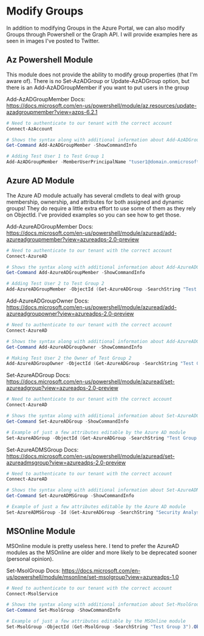 # Modify Groups

In addition to modifying Groups in the Azure Portal, we can also modify Groups through Powershell or the Graph API. I will provide examples here as seen in images I've posted to Twitter.

## Az Powershell Module

This module does not provide the ability to modify group properties (that I'm aware of). There is no Set-AzADGroup or Update-AzADGroup option, but there is an Add-AzADGroupMember if you want to put users in the group

Add-AzADGroupMember Docs:  
<https://docs.microsoft.com/en-us/powershell/module/az.resources/update-azadgroupmember?view=azps-6.2.1>

````Powershell
# Need to authenticate to our tenant with the correct account
Connect-AzAccount

# Shows the syntax along with additional information about Add-AzADGroupMember
Get-Command Add-AzADGroupMember -ShowCommandInfo

# Adding Test User 1 to Test Group 1
Add-AzADGroupMember -MemberUserPrincipalName "tuser1@domain.onmicrosoft.com" -TargetGroupDisplayName "Test Group 1" -Verbose
````

## Azure AD Module

The Azure AD module actually has several cmdlets to deal with group membership, ownership, and attributes for both assigned and dynamic groups! They do require a little extra effort to use some of them as they rely on ObjectId. I've provided examples so you can see how to get those.

Add-AzureADGroupMember Docs:  
<https://docs.microsoft.com/en-us/powershell/module/azuread/add-azureadgroupmember?view=azureadps-2.0-preview>

````Powershell
# Need to authenticate to our tenant with the correct account
Connect-AzureAD

# Shows the syntax along with additional information about Add-AzureADGroupMember
Get-Command Add-AzureADGroupMember -ShowCommandInfo

# Adding Test User 2 to Test Group 2
Add-AzureADGroupMember -ObjectId (Get-AzureADGroup -SearchString "Test Group 2").ObjectId -RefObjectId (Get-AzureADUser -SearchString "tuser2@domain.onmicrosoft.com").ObjectId -Verbose
````

Add-AzureADGroupOwner Docs:  
<https://docs.microsoft.com/en-us/powershell/module/azuread/add-azureadgroupowner?view=azureadps-2.0-preview>

````Powershell
# Need to authenticate to our tenant with the correct account
Connect-AzureAD

# Shows the syntax along with additional information about Add-AzureADGroupOwner
Get-Command Add-AzureADGroupOwner -ShowCommandInfo

# Making Test User 2 the Owner of Test Group 2
Add-AzureADGroupOwner -ObjectId (Get-AzureADGroup -SearchString "Test Group 2").ObjectId -RefObjectId (Get-AzureADUser -SearchString "tuser2@domain.onmicrosoft.com").ObjectId -Verbose
````

Set-AzureADGroup Docs:  
<https://docs.microsoft.com/en-us/powershell/module/azuread/set-azureadgroup?view=azureadps-2.0-preview>

````Powershell
# Need to authenticate to our tenant with the correct account
Connect-AzureAD

# Shows the syntax along with additional information about Set-AzureADGroup
Get-Command Set-AzureADGroup -ShowCommandInfo

# Example of just a few attributes editable by the Azure AD module
Set-AzureADGroup -ObjectId (Get-AzureADGroup -SearchString "Test Group 2").ObjectId -Description "Test Group 2 - Modified" -DisplayName "Test Group 2 - Modified" -MailEnabled $false -Verbose
````

Set-AzureADMSGroup Docs:  
<https://docs.microsoft.com/en-us/powershell/module/azuread/set-azureadmsgroup?view=azureadps-2.0-preview>

````Powershell
# Need to authenticate to our tenant with the correct account
Connect-AzureAD

# Shows the syntax along with additional information about Set-AzureADMSGroup
Get-Command Set-AzureADMSGroup -ShowCommandInfo

# Example of just a few attributes editable by the Azure AD module
Set-AzureADMSGroup -Id (Get-AzureADGroup -SearchString "Security Analysts - UK").ObjectId -Description "All security analysts in the UK" -MembershipRule '(user.country -eq "United Kingdom") and (user.jobTitle -contains "Security Analyst") and (user.accountEnabled -eq True)' -Verbose
````

## MSOnline Module

MSOnline module is pretty useless here. I tend to prefer the AzureAD modules as the MSOnline are older and more likely to be deprecated sooner (personal opinion).

Set-MsolGroup Docs: <https://docs.microsoft.com/en-us/powershell/module/msonline/set-msolgroup?view=azureadps-1.0>

````Powershell
# Need to authenticate to our tenant with the correct account
Connect-MsolService

# Shows the syntax along with additional information about Set-MsolGroup
Get-Command Set-MsolGroup -ShowCommandInfo

# Example of just a few attributes editable by the MSOnline module
Set-MsolGroup -ObjectId (Get-MsolGroup -SearchString "Test Group 3").ObjectId -DisplayName "Test Group 3 - Modified" -Verbose
````
